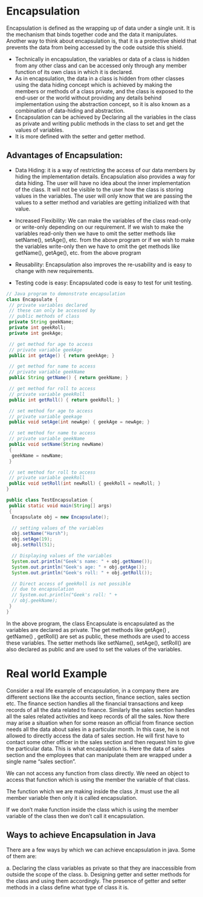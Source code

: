 # Encapsulation
Encapsulation is defined as the wrapping up of data under a single unit. 
It is the mechanism that binds together code and the data it manipulates. Another way to think about encapsulation is,
that it is a protective shield that prevents the data from being accessed by the code outside this shield. 

- Technically in encapsulation, the variables or data of a class is hidden from any other class and can be accessed only through any member function of its own class in which it is declared.
- As in encapsulation, the data in a class is hidden from other classes using the data hiding concept which is achieved by making the members or methods of a class private, and the class is exposed to the end-user or the world without providing any details behind implementation using the abstraction concept, so it is also known as a combination of data-hiding and abstraction.
- Encapsulation can be achieved by Declaring all the variables in the class as private and writing public methods in the class to set and get the values of variables.
- It is more defined with the setter and getter method.


## Advantages of Encapsulation:  

- Data Hiding: it is a way of restricting the access of our data members by hiding the implementation details. Encapsulation also provides a way for data hiding. The user will have no idea about the inner implementation of the class. It will not be visible to the user how the class is storing values in the variables. The user will only know that we are passing the values to a setter method and variables are getting initialized with that value.

- Increased Flexibility: We can make the variables of the class read-only or write-only depending on our requirement. If we wish to make the variables read-only then we have to omit the setter methods like setName(), setAge(), etc. from the above program or if we wish to make the variables write-only then we have to omit the get methods like getName(), getAge(), etc. from the above program

- Reusability: Encapsulation also improves the re-usability and is easy to change with new requirements.

- Testing code is easy: Encapsulated code is easy to test for unit testing.


``` java
// Java program to demonstrate encapsulation
class Encapsulate {
 // private variables declared
 // these can only be accessed by
 // public methods of class
 private String geekName;
 private int geekRoll;
 private int geekAge;

 // get method for age to access
 // private variable geekAge
 public int getAge() { return geekAge; }

 // get method for name to access
 // private variable geekName
 public String getName() { return geekName; }

 // get method for roll to access
 // private variable geekRoll
 public int getRoll() { return geekRoll; }

 // set method for age to access
 // private variable geekage
 public void setAge(int newAge) { geekAge = newAge; }

 // set method for name to access
 // private variable geekName
 public void setName(String newName)
 {
  geekName = newName;
 }

 // set method for roll to access
 // private variable geekRoll
 public void setRoll(int newRoll) { geekRoll = newRoll; }
}

public class TestEncapsulation {
 public static void main(String[] args)
 {
  Encapsulate obj = new Encapsulate();

  // setting values of the variables
  obj.setName("Harsh");
  obj.setAge(19);
  obj.setRoll(51);

  // Displaying values of the variables
  System.out.println("Geek's name: " + obj.getName());
  System.out.println("Geek's age: " + obj.getAge());
  System.out.println("Geek's roll: " + obj.getRoll());

  // Direct access of geekRoll is not possible
  // due to encapsulation
  // System.out.println("Geek's roll: " +
  // obj.geekName);
 }
}

```

In the above program, the class Encapsulate is encapsulated as the variables are declared as private. 
The get methods like getAge() , getName() , getRoll() are set as public, these methods are used to access these variables. 
The setter methods like setName(), setAge(), setRoll() are also declared as public and are used to set the values of the variables.

# Real world Example
Consider a real life example of encapsulation, in a company there are different sections like the accounts section, finance section, sales section etc. The finance section handles all the financial transactions and keep records of all the data related to finance. Similarly the sales section handles all the sales related activities and keep records of all the sales. Now there may arise a situation when for some reason an official from finance section needs all the data about sales in a particular month. In this case, he is not allowed to directly access the data of sales section. He will first have to contact some other officer in the sales section and then request him to give the particular data. This is what encapsulation is. Here the data of sales section and the employees that can manipulate them are wrapped under a single name “sales section”. 

We can not access any function from class directly. We need an object to access that function which is using the member the variable of that class.

The function which we are making inside the class ,it must use the all member variable then only it is called encapsulation.

If we  don’t  make function inside the class which is using the member  variable of the class then we don’t call it encapsulation.  

## Ways to achieve Encapsulation in Java
There are a few ways by which we can achieve encapsulation in java. Some of them are:

a. Declaring the class variables as private so that they are inaccessible from outside the scope of the class.
b. Designing getter and setter methods for the class and using them accordingly. The presence of getter and setter methods in a class define what type of class it is.
